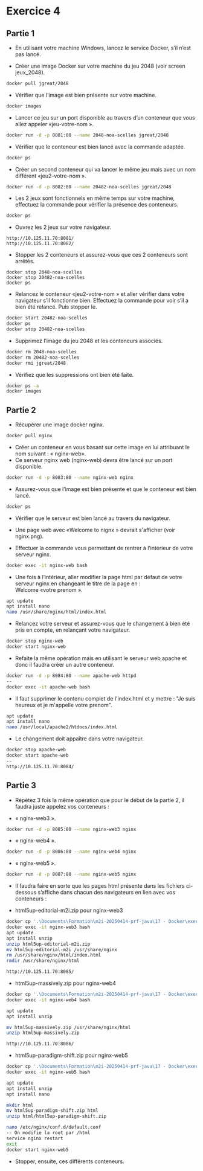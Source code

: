 # Exercice 4

## Partie 1

- En utilisant votre machine Windows, lancez le service Docker, s’il n’est pas lancé.

- Créer une image Docker sur votre machine du jeu 2048 (voir screen jeux_2048).

```bash
docker pull jgreat/2048
```

- Vérifier que l’image est bien présente sur votre machine.

```bash
docker images
```

- Lancer ce jeu sur un port disponible au travers d’un conteneur que vous allez appeler «jeu-votre-nom ». 

```bash
docker run -d -p 8081:80 --name 2048-noa-scelles jgreat/2048
```

- Vérifier que le conteneur est bien lancé avec la commande adaptée.

```bash
docker ps
```

- Créer un second conteneur qui va lancer le même jeu mais avec un nom différent «jeu2-votre-nom ».

```bash
docker run -d -p 8082:80 --name 20482-noa-scelles jgreat/2048
```

- Les 2 jeux sont fonctionnels en même temps sur votre machine, effectuez la commande pour vérifier la présence des conteneurs.

```bash
docker ps
```

- Ouvrez les 2 jeux sur votre navigateur. 

```
http://10.125.11.70:8081/
http://10.125.11.70:8082/
```

- Stopper les 2 conteneurs et assurez-vous que ces 2 conteneurs sont arrêtés.

```
docker stop 2048-noa-scelles
docker stop 20482-noa-scelles
docker ps
```

- Relancez le conteneur «jeu2-votre-nom » et aller vérifier dans votre navigateur s’il fonctionne bien. Effectuez la commande pour voir s’il a bien été relancé. Puis stopper le. 

```bash
docker start 20482-noa-scelles
docker ps
docker stop 20482-noa-scelles
```

- Supprimez l’image du jeu 2048 et les conteneurs associés.

```bash
docker rm 2048-noa-scelles
docker rm 20482-noa-scelles
docker rmi jgreat/2048
```

- Vérifiez que les suppressions ont bien été faite.

```bash
docker ps -a
docker images
```


## Partie 2


- Récupérer une image docker nginx.

```bash
docker pull nginx
```

- Créer un conteneur en vous basant sur cette image en lui attribuant le nom suivant : « nginx-web».
- Ce serveur nginx web (nginx-web) devra être lancé sur un port disponible.

```bash
docker run -d -p 8083:80 --name nginx-web nginx
```

- Assurez-vous que l’image est bien présente et que le conteneur est bien lancé.

```bash
docker ps
```

- Vérifier que le serveur est bien lancé au travers du navigateur.

- Une page web avec «Welcome to nignx » devrait s'afficher (voir nginx.png). 

- Effectuer la commande vous permettant de rentrer à l’intérieur de votre serveur nginx.

```bash
docker exec -it nginx-web bash
```

- Une fois à l’intérieur, aller modifier la page html par défaut de votre serveur nginx en changeant le titre de la page en :  
Welcome «votre prenom ».

```bash
apt update
apt install nano
nano /usr/share/nginx/html/index.html
```

- Relancez votre serveur et assurez-vous que le changement à bien été pris en compte, en relançant votre navigateur.

```bash
docker stop nginx-web
docker start nginx-web
```

- Refaite la même opération mais en utilisant le serveur web apache et donc il faudra créer un autre conteneur.

```bash
docker run -d -p 8084:80 --name apache-web httpd
--
docker exec -it apache-web bash
```

- Il faut supprimer le contenu complet de l'index.html et y mettre : "Je suis heureux et je m'appelle votre prenom".

```bash
apt update 
apt install nano
nano /usr/local/apache2/htdocs/index.html
```

- Le changement doit appaître dans votre navigateur.

```bash
docker stop apache-web
docker start apache-web
--
http://10.125.11.70:8084/
```

## Partie 3


- Répétez 3 fois la même opération que pour le début de la partie 2, il faudra juste appelez vos conteneurs :

- « nginx-web3 ».

```bash
docker run -d -p 8085:80 --name nginx-web3 nginx
```

- « nginx-web4 ».

```bash
docker run -d -p 8086:80 --name nginx-web4 nginx
```

- « nginx-web5 ».

```bash
docker run -d -p 8087:80 --name nginx-web5 nginx
```

- Il faudra faire en sorte que les pages html présente dans les fichiers ci-dessous s’affiche dans chacun des navigateurs en lien avec vos conteneurs :

- html5up-editorial-m2i.zip pour nginx-web3

```bash
docker cp '.\Documents\Formation\m2i-20250414-prf-java\17 - Docker\exercices\files_tp_conteneur\html5up-editorial-m2i.zip' nginx-web3:/html5up-editorial-m2i.zip
docker exec -it nginx-web3 bash
apt update
apt install unzip
unzip html5up-editorial-m2i.zip
mv html5up-editorial-m2i /usr/share/nginx
rm /usr/share/nginx/html/index.html
rmdir /usr/share/nginx/html

http://10.125.11.70:8085/
```

- html5up-massively.zip pour nginx-web4

```bash
docker cp '.\Documents\Formation\m2i-20250414-prf-java\17 - Docker\exercices\files_tp_conteneur\html5up-massively.zip' nginx-web4:/html5up-massively.zip
docker exec -it nginx-web4 bash

apt update
apt install unzip

mv html5up-massively.zip /usr/share/nginx/html
unzip html5up-massively.zip

http://10.125.11.70:8086/
```

- html5up-paradigm-shift.zip pour nginx-web5

```bash
docker cp '.\Documents\Formation\m2i-20250414-prf-java\17 - Docker\exercices\files_tp_conteneur\html5up-paradigm-shift.zip' nginx-web5:/html5up-paradigm-shift.zip
docker exec -it nginx-web5 bash

apt update
apt install unzip
apt install nano

mkdir html
mv html5up-paradigm-shift.zip html
unzip html/html5up-paradigm-shift.zip

nano /etc/nginx/conf.d/default.conf
-- On modifie la root par /html
service nginx restart
exit
docker start nginx-web5
```



- Stopper, ensuite, ces différents conteneurs.